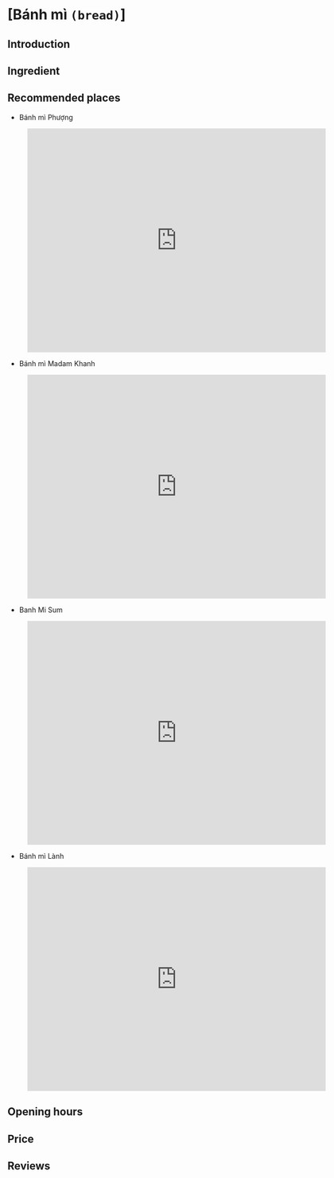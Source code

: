 # [Bánh mì `(bread)`]

## Introduction

## Ingredient

## Recommended places

 - Bánh mì Phượng
<figure class="map-container">
  <iframe src="https://www.google.com/maps/embed?pb=!1m18!1m12!1m3!1d3837.5827733488!2d108.3293479752058!3d15.878511244515282!2m3!1f0!2f0!3f0!3m2!1i1024!2i768!4f13.1!3m3!1m2!1s0x31420dd587dbb975%3A0xd214dd792e0869d7!2zQsOhbmggTWnMgCBQaMaw4bujbmc!5e0!3m2!1sen!2s!4v1687627500300!5m2!1sen!2s" width="600" height="450" style="border:0;" allowfullscreen="" loading="lazy" referrerpolicy="no-referrer-when-downgrade"></iframe>
</figure>

 - Bánh mì Madam Khanh
<figure class="map-container">
	<iframe src="https://www.google.com/maps/embed?pb=!1m18!1m12!1m3!1d3837.5424754189453!2d108.3253605752057!3d15.880626244459174!2m3!1f0!2f0!3f0!3m2!1i1024!2i768!4f13.1!3m3!1m2!1s0x31420e7943de2173%3A0x4296bf40af5321a7!2sMadam%20Khanh%20-%20The%20Banh%20Mi%20Queen!5e0!3m2!1sen!2s!4v1687628033953!5m2!1sen!2s" width="600" height="450" style="border:0;" allowfullscreen="" loading="lazy" referrerpolicy="no-referrer-when-downgrade"></iframe>
</figure>

 - Banh Mi Sum
<figure class="map-container">
  <iframe src="https://www.google.com/maps/embed?pb=!1m18!1m12!1m3!1d3837.5594735900363!2d108.32162247518406!3d15.879734144482901!2m3!1f0!2f0!3f0!3m2!1i1024!2i768!4f13.1!3m3!1m2!1s0x31420e7c79a839e5%3A0x246d3ac41dde4a56!2sBanh%20Mi%20Sum!5e0!3m2!1sen!2s!4v1688192467323!5m2!1sen!2s" width="600" height="450" style="border:0;" allowfullscreen="" loading="lazy" referrerpolicy="no-referrer-when-downgrade"></iframe>
</figure>

- Bánh mì Lành
<figure class="map-container">
  <iframe src="https://www.google.com/maps/embed?pb=!1m18!1m12!1m3!1d3837.5810129243623!2d108.329157975184!3d15.878603644512818!2m3!1f0!2f0!3f0!3m2!1i1024!2i768!4f13.1!3m3!1m2!1s0x31420fabb76c5089%3A0x5cb44d5942440637!2zQsOhbmggbcOsIEzDoG5o!5e0!3m2!1sen!2s!4v1688192502295!5m2!1sen!2s" width="600" height="450" style="border:0;" allowfullscreen="" loading="lazy" referrerpolicy="no-referrer-when-downgrade"></iframe>
</figure>

## Opening hours

## Price

## Reviews

